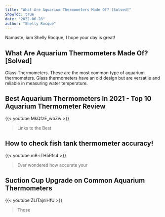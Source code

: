 ```yaml
---
title: "What Are Aquarium Thermometers Made Of? [Solved]"
ShowToc: true 
date: "2022-06-28"
author: "Shelly Rocque" 
---
```


Namaste, iam Shelly Rocque, I hope your day is great!
## What Are Aquarium Thermometers Made Of? [Solved]
Glass Thermometers. These are the most common type of aquarium thermometers. Glass thermometers have an old design but are versatile and reliable in measuring water temperature.

## Best Aquarium Thermometers In 2021 - Top 10 Aquarium Thermometer Review
{{< youtube MkQfzE_wbZw >}}
>Links to the Best 

## How to check fish tank thermometer accuracy!
{{< youtube mB-iTH5Rfs4 >}}
>Ever wondered how accurate your 

## Suction Cup Upgrade on Common Aquarium Thermometers
{{< youtube ZLlTajnlHfU >}}
>Those 

